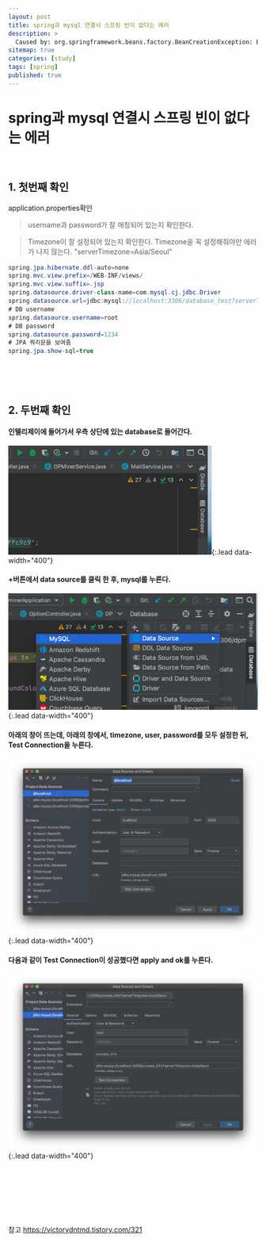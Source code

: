 ```yaml
---
layout: post
title: spring과 mysql 연결시 스프링 빈이 없다는 에러 
description: >
  Caused by: org.springframework.beans.factory.BeanCreationException: Error creating bean with name 'jpaMappingContext': Invocation of init method failed; nested exception is javax.persistence.PersistenceException: [PersistenceUnit: default] Unable to build Hibernate SessionFactory; nested exception is org.hibernate.exception.JDBCConnectionException: Unable to open JDBC Connection for DDL execution
sitemap: true
categories: [study]
tags: [spring]
published: true
---
```


# spring과 mysql 연결시 스프링 빈이 없다는 에러 

<br>

## 1. 첫번째 확인
application.properties확인
> username과 password가 잘 매칭되어 있는지 확인한다. 

> Timezone이 잘 설정되어 있는지 확인한다. Timezone을 꼭 설정해줘야만 에러가 나지 않는다. "serverTimezone=Asia/Seoul"

~~~java
spring.jpa.hibernate.ddl-auto=none
spring.mvc.view.prefix=/WEB-INF/views/
spring.mvc.view.suffix=.jsp
spring.datasource.driver-class-name=com.mysql.cj.jdbc.Driver
spring.datasource.url=jdbc:mysql://localhost:3306/database_test?serverTimezone=Asia/Seoul
# DB username
spring.datasource.username=root
# DB password
spring.datasource.password=1234
# JPA 쿼리문을 보여줌
spring.jpa.show-sql=true
~~~

<br>
<br>
<br>

## 2. 두번째 확인 
#### 인텔리제이에 들어가서 우측 상단에 있는 database로 들어간다. 
![](/assets/img/spring/mysql1.png){:.lead data-width="400"}


#### +버튼에서 data source를 클릭 한 후, mysql를 누른다. 
![](/assets/img/spring/mysql2.png){:.lead data-width="400"}

#### 아래의 창이 뜨는데, 아래의 창에서, timezone, user, password를 모두 설정한 뒤, Test Connection을 누른다. 
![](/assets/img/spring/mysql3.png){:.lead data-width="400"}

#### 다음과 같이 Test Connection이 성공했다면 apply and ok를 누른다. 
![](/assets/img/spring/mysql4.png){:.lead data-width="400"}


<br>
<br>
<br>
<br>
<br>
<br>


참고
https://victorydntmd.tistory.com/321